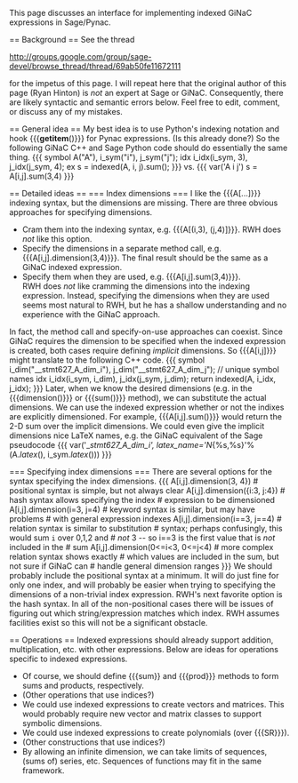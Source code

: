This page discusses an interface for implementing indexed GiNaC expressions in Sage/Pynac.

== Background ==
See the thread

http://groups.google.com/group/sage-devel/browse_thread/thread/69ab50fe11672111

for the impetus of this page.  I will repeat here that the original author of this page (Ryan Hinton) is *not* an expert at Sage or GiNaC.  Consequently, there are likely syntactic and semantic errors below.  Feel free to edit, comment, or discuss any of my mistakes.

== General idea ==
My best idea is to use Python's indexing notation and hook {{{__getitem__()}}} for Pynac expressions.  (Is this already done?)  So the following GiNaC C++ and Sage Python code should do essentially the same thing.
{{{
symbol A("A"), i_sym("i"), j_sym("j");
idx i_idx(i_sym, 3), j_idx(j_sym, 4);
ex s = indexed(A, i, j).sum();
}}}
vs.
{{{
var('A i j')
s = A[i,j].sum(3,4)
}}}

== Detailed ideas ==
=== Index dimensions ===
I like the {{{A[...]}}} indexing syntax, but the dimensions are missing.  There are three obvious approaches for specifying dimensions.
* Cram them into the indexing syntax, e.g. {{{A[(i,3), (j,4)]}}}.  RWH does *not* like this option.
* Specify the dimensions in a separate method call, e.g. {{{A[i,j].dimension(3,4)}}}.  The final result should be the same as a GiNaC indexed expression.
* Specify them when they are used, e.g. {{{A[i,j].sum(3,4)}}}.  
RWH does *not* like cramming the dimensions into the indexing expression.  Instead, specifying the dimensions when they are used seems most natural to RWH, but he has a shallow understanding and no experience with the GiNaC approach.  

In fact, the method call and specify-on-use approaches can coexist.  Since GiNaC requires the dimension to be specified when the indexed expression is created, both cases require defining *implicit* dimensions.  So {{{A[i,j]}}} might translate to the following C++ code.
{{{
symbol i_dim("__stmt627_A_dim_i"), j_dim("__stmt627_A_dim_j");  // unique symbol names
idx i_idx(i_sym, i_dim), j_idx(j_sym, j_dim);
return indexed(A, i_idx, j_idx);
}}}
Later, when we know the desired dimensions (e.g. in the {{{dimension()}}} or {{{sum()}}} method), we can substitute the actual dimensions.  We can use the indexed expression whether or not the indixes are explicitly dimensioned.  For example, {{{A[i,j].sum()}}} would return the 2-D sum over the implicit dimensions.  We could even give the implicit dimensions nice LaTeX names, e.g. the GiNaC equivalent of the Sage pseudocode
{{{
var('__stmt627_A_dim_i', latex_name='N_{%s,%s}'%(A._latex_(), i_sym._latex_()))
}}}

=== Specifying index dimensions ===
There are several options for the syntax specifying the index dimensions.
{{{
A[i,j].dimension(3, 4})  # positional syntax is simple, but not always clear
A[i,j].dimension({i:3, j:4})  # hash syntax allows specifying the index 
        # expression to be dimensioned
A[i,j].dimension(i=3, j=4)  # keyword syntax is similar, but may have problems 
        # with general expression indexes
A[i,j].dimension(i==3, j==4)  # relation syntax is similar to substitution 
        # syntax; perhaps confusingly, this would sum ``i`` over 0,1,2 and 
        # *not* 3 -- so i==3 is the first value that is *not* included in the 
        # sum
A[i,j].dimension(0<=i<3, 0<=j<4)  # more complex relation syntax shows exactly 
        # which values are included in the sum, but not sure if GiNaC can 
        # handle general dimension ranges
}}}
We should probably include the positional syntax at a minimum.  It will do just fine for only one index, and will probably be easier when trying to specifying the dimensions of a non-trivial index expression.  RWH's next favorite option is the hash syntax.  In all of the non-positional cases there will be issues of figuring out which string/expression matches which index.  RWH assumes facilities exist so this will not be a significant obstacle.

== Operations ==
Indexed expressions should already support addition, multiplication, etc. with other expressions.  Below are ideas for operations specific to indexed expressions.
* Of course, we should define {{{sum}} and {{{prod}}} methods to form sums and products, respectively.  
* (Other operations that use indices?)
* We could use indexed expressions to create vectors and matrices.  This would probably require new vector and matrix classes to support symbolic dimensions.
* We could use indexed expressions to create polynomials (over {{{SR}}}).
* (Other constructions that use indices?)
* By allowing an infinite dimension, we can take limits of sequences, (sums of) series, etc.  Sequences of functions may fit in the same framework.
